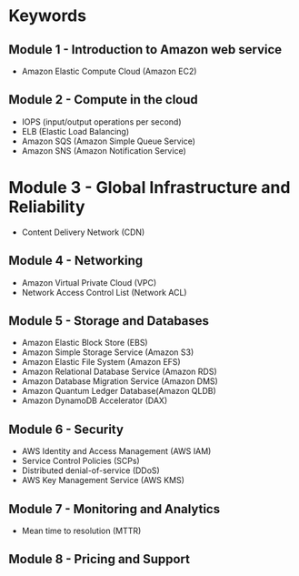 # Keywords

## Module 1 - Introduction to Amazon web service

- Amazon Elastic Compute Cloud (Amazon EC2)

## Module 2 - Compute in the cloud

- IOPS (input/output operations per second)
- ELB (Elastic Load Balancing)
- Amazon SQS (Amazon Simple Queue Service)
- Amazon SNS (Amazon Notification Service)

# Module 3 - Global Infrastructure and Reliability

- Content Delivery Network (CDN)

## Module 4 - Networking

- Amazon Virtual Private Cloud (VPC)
- Network Access Control List (Network ACL)

## Module 5 - Storage and Databases

- Amazon Elastic Block Store (EBS)
- Amazon Simple Storage Service (Amazon S3)
- Amazon Elastic File System (Amazon EFS)
- Amazon Relational Database Service (Amazon RDS)
- Amazon Database Migration Service (Amazon DMS)
- Amazon Quantum Ledger Database(Amazon QLDB)
- Amazon DynamoDB Accelerator (DAX)

## Module 6 - Security

- AWS Identity and Access Management (AWS IAM)
- Service Control Policies (SCPs)
- Distributed denial-of-service (DDoS)
- AWS Key Management Service (AWS KMS)

## Module 7 - Monitoring and Analytics

- Mean time to resolution (MTTR)

## Module 8 - Pricing and Support
